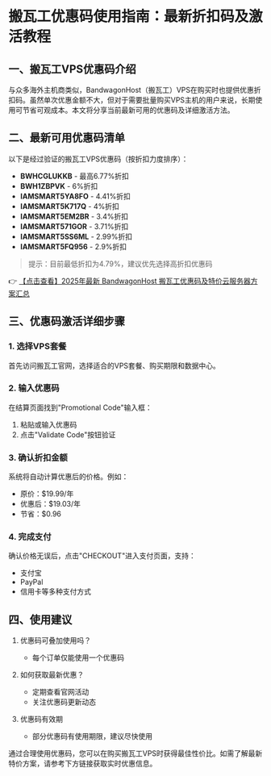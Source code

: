 # 搬瓦工优惠码使用指南：最新折扣码及激活教程

## 一、搬瓦工VPS优惠码介绍

与众多海外主机商类似，BandwagonHost（搬瓦工）VPS在购买时也提供优惠折扣码。虽然单次优惠金额不大，但对于需要批量购买VPS主机的用户来说，长期使用可节省可观成本。本文将分享当前最新可用的优惠码及详细激活方法。

## 二、最新可用优惠码清单

以下是经过验证的搬瓦工VPS优惠码（按折扣力度排序）：

- **BWHCGLUKKB** - 最高6.77%折扣
- **BWH1ZBPVK** - 6%折扣
- **IAMSMART5YA8FO** - 4.41%折扣
- **IAMSMART5K717Q** - 4%折扣
- **IAMSMART5EM2BR** - 3.4%折扣
- **IAMSMART571GOR** - 3.71%折扣
- **IAMSMART5SS6ML** - 2.99%折扣
- **IAMSMART5FQ956** - 2.9%折扣

> 提示：目前最低折扣为4.79%，建议优先选择高折扣优惠码

👉 [【点击查看】2025年最新 BandwagonHost 搬瓦工优惠码及特价云服务器方案汇总](https://bit.ly/banwagon)

## 三、优惠码激活详细步骤

### 1. 选择VPS套餐
首先访问搬瓦工官网，选择适合的VPS套餐、购买期限和数据中心。

### 2. 输入优惠码
在结算页面找到"Promotional Code"输入框：
1. 粘贴或输入优惠码
2. 点击"Validate Code"按钮验证

### 3. 确认折扣金额
系统将自动计算优惠后的价格。例如：
- 原价：$19.99/年
- 优惠后：$19.03/年
- 节省：$0.96

### 4. 完成支付
确认价格无误后，点击"CHECKOUT"进入支付页面，支持：
- 支付宝
- PayPal
- 信用卡等多种支付方式

## 四、使用建议

1. 优惠码可叠加使用吗？
   - 每个订单仅能使用一个优惠码

2. 如何获取最新优惠？
   - 定期查看官网活动
   - 关注优惠码更新动态

3. 优惠码有效期
   - 部分优惠码有使用期限，建议尽快使用

通过合理使用优惠码，您可以在购买搬瓦工VPS时获得最佳性价比。如需了解最新特价方案，请参考下方链接获取实时优惠信息。